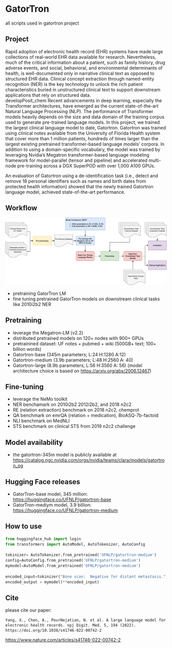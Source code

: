# GatorTron
all scripts used in gatortron project

## Project
Rapid adoption of electronic health record (EHR) systems have made large collections of real-world EHR data available for research. Nevertheless, much of the critical information about a patient, such as family history, drug adverse events, and social, behavioral, and environmental determinants of health, is well-documented only in narrative clinical text as opposed to structured EHR data. Clinical concept extraction through named-entity recognition (NER) is the key technology to unlock the rich patient characteristics buried in unstructured clinical text to support downstream applications that rely on structured data.  
 developPosit_chem
Recent advancements in deep learning, especially the Transformer architectures, have emerged as the current state-of-the-art Natural Language Processing (NLP). The performance of Transformer models heavily depends on the size and data domain of the training corpus used to generate pre-trained language models. In this project, we trained the largest clinical language model to date, Gatortron. Gatortron was trained using clinical notes available from the University of Florida Health system that cover more than 1 million patients, hundreds of times larger than the largest existing pretrained transformer-based language models’ corpora. In addition to using a domain-specific vocabulary, the model was trained by leveraging Nvidia’s Megatron transformer-based language modeling framework for model-parallel (tensor and pipeline) and accelerated multi-node pre-training across a DGX SuperPOD with over 1,000 A100 GPUs.
 
An evaluation of Gatortron using a de-identification task (i.e., detect and remove 18 personal identifiers such as names and birth dates from protected health information) showed that the newly trained Gatortron language model, achieved state-of-the-art performance.


## Workflow
![workflow](resources/gatorTron_workflow.png)

- pretraining GatorTron LM 
- fine tuning pretrained GatorTron models on downstream clinical tasks like 2010i2b2 NER


## Pretraining
- leverage the Megatron-LM (v2.2)
- distributed pretrained models on 120+ nodes with 900+ GPUs
- pretrainined dataset: UF notes + pubmed + wiki (500GB+ text; 100+ billion words)
- Gatortron-base (345m parameters; L:24 H:1280 A:12)
- Gatortron-medium (3.9b parameters; L:48 H:2560 A: 40)
- Gatortron-large (8.9b parameters; L:56 H:3560 A: 56) (model architecture choice is based on https://arxiv.org/abs/2006.12467)


## Fine-tuning
- leverage the NeMo toolkit
- NER benchamark on 2010i2b2 2012i2b2, and 2018 n2c2
- RE (relation extraction) benchmark on 2018 n2c2, chemprot
- QA benchmark on emrQA (relation + medication), BioASQ-7b-factoid
- NLI benchmark on MedNLI
- STS benchmark on clinical STS from 2019 n2c2 challenge


## Model availability
- the gatortron-345m model is publicly available at https://catalog.ngc.nvidia.com/orgs/nvidia/teams/clara/models/gatortron_og

## Hugging Face releases
- GatorTron-base model, 345 million: https://huggingface.co/UFNLP/gatortron-base
- GatorTron-mediym model, 3.9 billion: https://huggingface.co/UFNLP/gatortron-medium
## How to use
```python
from huggingface_hub import login
from transformers import AutoModel, AutoTokenizer, AutoConfig

tokinizer= AutoTokenizer.from_pretrained('UFNLP/gatortron-medium')
config=AutoConfig.from_pretrained('UFNLP/gatortron-medium')
mymodel=AutoModel.from_pretrained('UFNLP/gatortron-medium')

encoded_input=tokinizer("Bone scan:  Negative for distant metastasis.", return_tensors="pt")
encoded_output = mymodel(**encoded_input)
```
## Cite
please cite our paper:
```
Yang, X., Chen, A., PourNejatian, N. et al. A large language model for electronic health records. npj Digit. Med. 5, 194 (2022). https://doi.org/10.1038/s41746-022-00742-2
```
https://www.nature.com/articles/s41746-022-00742-2
